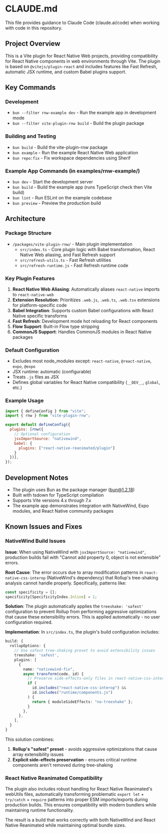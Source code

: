 # CLAUDE.md

This file provides guidance to Claude Code (claude.ai/code) when working with code in this repository.

## Project Overview

This is a Vite plugin for React Native Web projects, providing compatibility for React Native components in web environments through Vite. The plugin is based on `@vitejs/plugin-react` and includes features like Fast Refresh, automatic JSX runtime, and custom Babel plugins support.

## Key Commands

### Development
- `bun --filter rnw-example dev` - Run the example app in development mode
- `bun --filter vite-plugin-rnw build` - Build the plugin package

### Building and Testing
- `bun build` - Build the vite-plugin-rnw package
- `bun example` - Run the example React Native Web application
- `bun repo:fix` - Fix workspace dependencies using Sherif

### Example App Commands (in examples/rnw-example/)
- `bun dev` - Start the development server
- `bun build` - Build the example app (runs TypeScript check then Vite build)
- `bun lint` - Run ESLint on the example codebase
- `bun preview` - Preview the production build

## Architecture

### Package Structure
- `/packages/vite-plugin-rnw/` - Main plugin implementation
  - `src/index.ts` - Core plugin logic with Babel transformation, React Native Web aliasing, and Fast Refresh support
  - `src/refresh-utils.ts` - Fast Refresh utilities
  - `src/refresh-runtime.js` - Fast Refresh runtime code

### Key Plugin Features
1. **React Native Web Aliasing**: Automatically aliases `react-native` imports to `react-native-web`
2. **Extension Resolution**: Prioritizes `.web.js`, `.web.ts`, `.web.tsx` extensions for platform-specific code
3. **Babel Integration**: Supports custom Babel configurations with React Native specific transforms
4. **Fast Refresh**: Development mode hot reloading for React components
5. **Flow Support**: Built-in Flow type stripping
6. **CommonJS Support**: Handles CommonJS modules in React Native packages

### Default Configuration
- Excludes most node_modules except: `react-native`, `@react-native`, `expo`, `@expo`
- JSX runtime: automatic (configurable)
- Treats `.js` files as JSX
- Defines global variables for React Native compatibility (`__DEV__`, `global`, etc.)

### Example Usage
```javascript
import { defineConfig } from "vite";
import { rnw } from "vite-plugin-rnw";

export default defineConfig({
  plugins: [rnw({
    // Optional configuration
    jsxImportSource: "nativewind",
    babel: {
      plugins: ["react-native-reanimated/plugin"]
    }
  })],
});
```

## Development Notes

- The plugin uses Bun as the package manager (bun@1.2.18)
- Built with tsdown for TypeScript compilation
- Supports Vite versions 4.x through 7.x
- The example app demonstrates integration with NativeWind, Expo modules, and React Native community packages

## Known Issues and Fixes

### NativeWind Build Issues
**Issue**: When using NativeWind with `jsxImportSource: "nativewind"`, production builds fail with "Cannot add property 0, object is not extensible" errors.

**Root Cause**: The error occurs due to array modification patterns in `react-native-css-interop` (NativeWind's dependency) that Rollup's tree-shaking analysis cannot handle properly. Specifically, patterns like:
```javascript
const specificity = [];
specificity[SpecificityIndex.Inline] = 1;
```

**Solution**: The plugin automatically applies the `treeshake: 'safest'` configuration to prevent Rollup from performing aggressive optimizations that cause these extensibility errors. This is applied automatically - no user configuration required.

**Implementation**: In `src/index.ts`, the plugin's build configuration includes:
```typescript
build: {
  rollupOptions: {
    // Use safest tree-shaking preset to avoid extensibility issues
    treeshake: 'safest',
    plugins: [
      {
        name: "nativewind-fix",
        async transform(code, id) {
          // Preserve side-effects-only files in react-native-css-interop
          if (
            id.includes("react-native-css-interop") &&
            id.includes("runtime/components.js")
          ) {
            return { moduleSideEffects: "no-treeshake" };
          }
        },
      },
    ],
  }
}
```

This solution combines:
1. **Rollup's "safest" preset** - avoids aggressive optimizations that cause array extensibility issues
2. **Explicit side-effects preservation** - ensures critical runtime components aren't removed during tree-shaking

### React Native Reanimated Compatibility
The plugin also includes robust handling for React Native Reanimated's webUtils files, automatically transforming problematic `export let` + `try/catch` + `require` patterns into proper ESM imports/exports during production builds. This ensures compatibility with modern bundlers while maintaining runtime functionality.

The result is a build that works correctly with both NativeWind and React Native Reanimated while maintaining optimal bundle sizes.